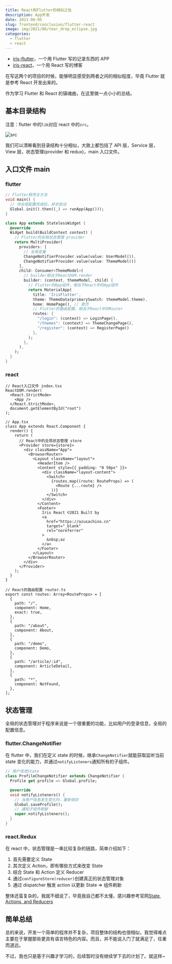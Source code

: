```yaml
---
title: React和Flutter的相似之处
description: App开发
date: 2021-06-05
slug: frontend/conclusion/flutter-react
image: img/2021/06/tear_drop_eclipse.jpg
categories:
  - flutter
  - react
---
```


- [iris-flutter](https://github.com/AzusaChino/iris-flutter)，一个用 Flutter 写的记录东西的 APP
- [iris-react](https://github.com/AzusaChino/iris-react)，一个用 React 写的博客

在写这两个的项目的时候，能够明显感受到两者之间的相似程度，毕竟 Flutter 就是参考 React 开发出来的。

作为学习 Flutter 和 React 的镇魂曲，在这里做一点小小的总结。

## 基本目录结构

注意：flutter 中的`lib`对应 react 中的`src`。

![src](img/2021/06/folder_layout.png)

我们可以清晰看到目录结构十分相似，大致上都包括了 API 层，Service 层，View 层，状态管理(provider 和 redux)，main 入口文件。

## 入口文件 main

### flutter

```dart
// Flutter程序主方法
void main() {
  // 待全局配置完成后，异步启动
  Global.init().then((_) => runApp(App()));
}

class App extends StatelessWidget {
  @override
  Widget build(BuildContext context) {
    // Flutter的全局状态管理 provider
    return MultiProvider(
      providers: [
        // 全局变量
        ChangeNotifierProvider.value(value: UserModel()),
        ChangeNotifierProvider.value(value: ThemeModel())
      ],
      child: Consumer<ThemeModel>(
        // builder相当于ReactDOM.render
        builder: (context, themeModel, child) {
          // Flutter的App组件，相当于React中的App组件
          return MaterialApp(
            title: 'IrisFlutter',
            theme: ThemeData(primarySwatch: themeModel.theme),
            home: HomePage(), // 首页
            // Flutter的路由配置，相当于React中的Router
            routes: {
              "/login": (context) => LoginPage(),
              "/themes": (context) => ThemeChangePage(),
              "/register": (context) => RegisterPage()
            },
          );
        },
      ),
    );
  }
}
```

### react

```tsx
// React入口文件 index.tsx
ReactDOM.render(
  <React.StrictMode>
    <App />
  </React.StrictMode>,
  document.getElementById("root")
);

// App.tsx
class App extends React.Component {
  render() {
    return (
      // React中的全局状态管理 store
      <Provider store={store}>
        <div className="App">
          <BrowserRouter>
            <Layout className="layout">
              <HeaderItem />
              <Content style={{ padding: "0 50px" }}>
                <div className="layout-content">
                  <Switch>
                    {routes.map((route: RouteProps) => (
                      <Route {...route} />
                    ))}
                  </Switch>
                </div>
              </Content>
              <Footer>
                Iris React ©2021 Built by
                <a
                  href="https://azusachino.cn"
                  target="_blank"
                  rel="noreferrer"
                >
                  &nbsp;az
                </a>
              </Footer>
            </Layout>
          </BrowserRouter>
        </div>
      </Provider>
    );
  }
}

// React的路由配置 router.ts
export const routes: Array<RouteProps> = [
  {
    path: "/",
    component: Home,
    exact: true,
  },
  {
    path: "/about",
    component: About,
  },
  {
    path: "/demo",
    component: Demo,
  },
  {
    path: "/article/:id",
    component: ArticleDetail,
  },
  {
    path: "*",
    component: NotFound,
  },
];
```

## 状态管理

全局的状态管理对于程序来说是一个很重要的功能，比如用户的登录信息，全局的配置信息。

### flutter.ChangeNotifier

在 flutter 中，我们在定义 state 的时候，继承`ChangeNotifier`就能获取监听当前 state 变化的能力，并通过`notifyListeners`通知所有的子组件。

```dart
// 用户信息State
class ProfileChangeNotifier extends ChangeNotifier {
  Profile get profile => Global.profile;

  @override
  void notifyListeners() {
    // 当用户信息发生变化时，重新保存
    Global.saveProfile();
    // 通知子组件刷新
    super.notifyListeners();
  }
}
```

### react.Redux

在 react 中，状态管理是一串比较复杂的链路，简单介绍如下：

1. 首先需要定义 State
2. 其次定义 Action，即有哪些方式来改变 State
3. 结合 State 和 Action 定义 Reducer
4. 通过`configureStore(reducer)`创建真正的状态管理对象
5. 通过 dispatcher 触发 action 以更新 State => 组件刷新

整体还蛮复杂的，我就不细说了，毕竟我自己都不太懂，感兴趣参考官网[State, Actions, and Reducers](https://redux.js.org/tutorials/fundamentals/part-3-state-actions-reducers)

## 简单总结

总的来说，开发一个简单的程序并不复杂，项目整体的结构也很相似，我觉得难点主要在于掌握那些更具有语言特色的内容。而且，并不能说入门了就满足了，任重而道远。

不过，我也只是基于兴趣才学习的，后续暂时没有继续学下去的计划了。就这样~
